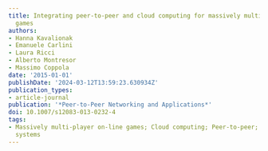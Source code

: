 ```yaml
---
title: Integrating peer-to-peer and cloud computing for massively multiuser online
  games
authors:
- Hanna Kavalionak
- Emanuele Carlini
- Laura Ricci
- Alberto Montresor
- Massimo Coppola
date: '2015-01-01'
publishDate: '2024-03-12T13:59:23.630934Z'
publication_types:
- article-journal
publication: '*Peer-to-Peer Networking and Applications*'
doi: 10.1007/s12083-013-0232-4
tags:
- Massively multi-player on-line games; Cloud computing; Peer-to-peer; Distributed
  systems
---
```

